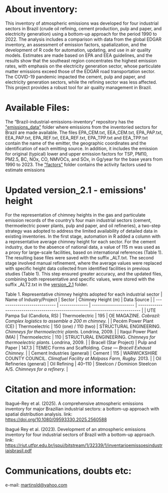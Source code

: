 # About inventory:
This inventory of atmospheric emissions was developed for four industrial sectors in Brazil (crude oil refining, cement production, pulp and paper, and electricity generation) using a bottom-up approach for the period 1990 to 2022. The analysis includes a comparison with data from the global EDGAR inventory, an assessment of emission factors, spatialization, and the development of R code for automation, updating, and use in air quality models. Estimates are made based on EPA and EEA guidelines, and the results show that the southeast region concentrates the highest emission rates, with emphasis on the electricity generation sector, whose particulate matter emissions exceed those of the EDGAR road transportation sector. The COVID-19 pandemic impacted the cement, pulp and paper, and electricity generation sectors, while the refining sector was less affected. This project provides a robust tool for air quality management in Brazil.

# Available Files:
The “Brazil-industrial-emissions-inventory” repository has the ["emissions_data"](emissions_data/) folder where emissions from the inventoried sectors for Brazil are made available. The files EPA_CEM.txt, EEA_CEM.txt, EPA_PAP.txt, EEA_PAP.txt, EPA_REF.txt, EEA_REF.txt, EPA_TPP.txt and EEA_TPP.txt contain the name of the emitter, the geographic coordinates and the identification of each emitting source. In addition, it includes the emission for original (typical) lower and upper emission factors for TSP, PM10, PM2.5, BC, NOx, CO, NMVOCs, and SOx, in Gg/year for the base years from 1990 to 2023. The ["factors"](factors/) folder contains the activity factors used to estimate emissions

# Updated version_2.1 - emissions' height
For the representation of chimney heights in the gas and particulate emission records of the country’s four main industrial sectors (cement, thermoelectric power plants, pulp and paper, and oil refineries), a two-step strategy was adopted to address the limited availability of detailed data in existing inventories.
In the first stage, automation in R added a column with a representative average chimney height for each sector. For the cement industry, due to the absence of national data, a value of 115 m was used as a proxy for large-scale facilities, based on international references (Table 1). The resulting base files were saved with the suffix _ALT.txt.
The second stage involved manual refinement, where the average values were replaced with specific height data collected from identified facilities in previous studies (Table 1). This step ensured greater accuracy, and the updated files, combining both representative and specific values, were stored with the suffix _ALT2.txt in the [version_2.1](version_2.1/) folder.

Table 1. Representative chimney heights adopted for each industrial sector
| Name of Industry/Project     | Sector         | Chimney Height (m)    | Data Source                                                                     |
| ---------------------------- | -------------- | --------------------- | ------------------------------------------------------------------------------- |
| UTE Pampa Sul (Candiota, RS) | Thermoelectric | 195                   | OE MAGAZINE. *Cobrazil: Complex logistics to assemble a 200 m chimney.*         |
| Pecém Power Plant (CE)       | Thermoelectric | 150 (one) / 110 (two) | STRUCTURAL ENGINEERING. *Chimneys for thermoelectric plants.* Londrina, 2009.   |
| Itaqui Power Plant (MA)      | Thermoelectric | 110                   | STRUCTURAL ENGINEERING. *Chimneys for thermoelectric plants.* Londrina, 2009.   |
| Bracell (Star Project)       | Pulp and Paper | 147.3                 | TEMEC Forms and Scaffolding. *Case — Bracell Exhaust Chimney.*                  |
| Cement Industries (general)  | Cement         | 115                   | WARWICKSHIRE COUNTY COUNCIL. *Climafuel Facility at Malpass Farm, Rugby.* 2013. |
| Oil Refineries (general)     | Oil Refining   | 40–110                | Steelcon / Dominion Steelcon A/S. *Chimneys for a refinery.*                    |


# Citation and more information:
Ibagué-Rey et al. (2025). A comprehensive atmospheric emissions inventory for major Brazilian industrial sectors: a bottom-up approach with spatial distribution analysis.
link: https://doi.org/10.1080/09593330.2025.2560588

Ibagué Rey et al. (2023). Development of an atmospheric emissions inventory for four industrial sectors of Brazil with a bottom-up approach.
link: https://riut.utfpr.edu.br/jspui/bitstream/1/32339/1/inventarioemissoesindustriaisbrasil.pdf


# Communications, doubts etc:
e-mail: martinsld@yahoo.com
